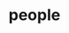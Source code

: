 ---
layout: profiles
permalink: /people/
title: people
description: my friends
nav: true
nav_order: 6

profiles:
  # if you want to include more than one profile, just replicate the following block
  # and create one content file for each profile inside _pages/
  - align: left
    image: arr2.webp
    content: about_einstein.md
    image_circular: true # crops the image to make it circular
    more_info: >
      <p>My Dear Friend, <a href='http://arr2.space/'> arr2 </a> </p>
---